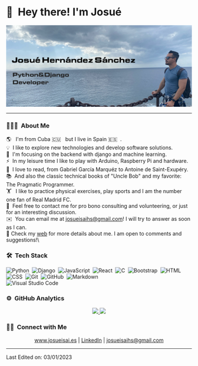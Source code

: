 # 👋 &nbsp;Hey there! I'm Josué

![Me](assets/josue.JPG)

___

### 👨🏻‍💻 &nbsp;About Me

🌎 &nbsp; I'm from Cuba 🇨🇺 &nbsp; but I live in Spain 🇪🇸 &nbsp;.\
💡 &nbsp;I like to explore new technologies and develop software solutions.\
🤖 &nbsp;I'm focusing on the backend with django and machine learning.\
⚡ &nbsp;In my leisure time I like to play with Arduino, Raspberry Pi and hardware.\
📖 &nbsp;I love to read, from Gabriel García Marquéz to Antoine de Saint-Exupéry.\
📚 &nbsp;And also the classic technical books of "Uncle Bob" and my favorite: The Pragmatic Programmer.\
🏋 &nbsp; I like to practice physical exercises, play sports and I am the number one fan of Real Madrid FC.\
💬 &nbsp;Feel free to contact me for pro bono consulting and volunteering, or just for an interesting discussion.\
✉️ &nbsp;You can email me at josueisaihs@gmail.com! I will try to answer as soon as I can.\
📄 Check my [web](https://www.josueisai.es) for more details about me. I am open to comments and suggestions!\

### 🛠 &nbsp;Tech Stack
![Python](https://img.shields.io/badge/-Python-05122A?style=flat&logo=python)&nbsp;
![Django](https://img.shields.io/badge/-Django-05122A?style=flat&logo=django&logoColor=092E20)&nbsp;
![JavaScript](https://img.shields.io/badge/-JavaScript-05122A?style=flat&logo=javascript)&nbsp;
![React](https://img.shields.io/badge/-React-05122A?style=flat&logo=react)&nbsp;
![C](https://img.shields.io/badge/-C-05122A?style=flat&logo=C&logoColor=A8B9CC)&nbsp;
![Bootstrap](https://img.shields.io/badge/-Bootstrap-05122A?style=flat&logo=bootstrap&logoColor=563D7C)&nbsp;
![HTML](https://img.shields.io/badge/-HTML-05122A?style=flat&logo=HTML5)&nbsp;
![CSS](https://img.shields.io/badge/-CSS-05122A?style=flat&logo=CSS3&logoColor=1572B6)&nbsp;
![Git](https://img.shields.io/badge/-Git-05122A?style=flat&logo=git)&nbsp;
![GitHub](https://img.shields.io/badge/-GitHub-05122A?style=flat&logo=github)&nbsp;
![Markdown](https://img.shields.io/badge/-Markdown-05122A?style=flat&logo=markdown)\
![Visual Studio Code](https://img.shields.io/badge/-Visual%20Studio%20Code-05122A?style=flat&logo=visual-studio-code&logoColor=007ACC)&nbsp;

### ⚙️ &nbsp;GitHub Analytics

<p align="center">
    <a href="https://github.com/josueisaihs">
        <img height="180em" src="https://github-readme-stats-eight-theta.vercel.app/api?username=josueisaihs&show_icons=true&theme=algolia&include_all_commits=true&count_private=true"/>
        <img height="180em" src="https://github-readme-stats-eight-theta.vercel.app/api/top-langs/?username=josueisaihs&layout=compact&langs_count=8&theme=algolia"/>
    </a>
</p>

### 🤝🏻 &nbsp;Connect with Me

<p align="center">
    <a href="https://www.josueisai.es">www.josueisai.es</a> |
    <a href="www.linkedin.com/in/josué-isai-hernández-sánchez">
    LinkedIn</a> |
    <a href="mailto:josueisaihs@gmail.com">josueisaihs@gmail.com</a>
</p>

___

Last Edited on: 03/01/2023
